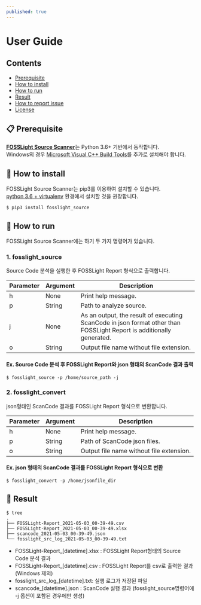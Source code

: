 ```yaml
---
published: true
---
```

# User Guide

## Contents

- [Prerequisite](#-prerequisite)
- [How to install](#-how-to-install)
- [How to run](#-how-to-run)
- [Result](#-result)
- [How to report issue](#-how-to-report-issue)
- [License](#-license)


## 📋 Prerequisite

[**FOSSLight Source Scanner**](https://github.com/fosslight/fosslight_source_scanner)는 Python 3.6+ 기반에서 동작합니다.     
Windows의 경우 [Microsoft Visual C++ Build Tools][ms_build]를 추가로 설치해야 합니다.

[ms_build]: https://visualstudio.microsoft.com/vs/older-downloads/

## 🎉 How to install

FOSSLight Source Scanner는 pip3를 이용하여 설치할 수 있습니다.     
[python 3.6 + virtualenv](guide_virtualenv_kor.md) 환경에서 설치할 것을 권장합니다.

```
$ pip3 install fosslight_source
```

## 🚀 How to run

FOSSLight Source Scanner에는 하기 두 가지 명령어가 있습니다. 

### 1. fosslight_source     
Source Code 분석을 실행한 후 FOSSLight Report 형식으로 출력합니다.

| Parameter  | Argument | Description |
| ------------- | ------------- | ------------- |
| h | None | Print help message. | 
| p | String | Path to analyze source. | 
| j | None | As an output, the result of executing ScanCode in json format other than FOSSLight Report is additionally generated. | 
| o | String | Output file name without file extension. | 

#### Ex. Source Code 분석 후 FOSSLight Report와 json 형태의 ScanCode 결과 출력
```
$ fosslight_source -p /home/source_path -j
```
### 2. fosslight_convert     
json형태인 ScanCode 결과를 FOSSLight Report 형식으로 변환합니다.

| Parameter  | Argument | Description |
| ------------- | ------------- | ------------- |
| h | None | Print help message. | 
| p | String | Path of ScanCode json files. | 
| o | String | Output file name without file extension. | 

#### Ex. json 형태의 ScanCode 결과를 FOSSLight Report 형식으로 변환
```
$ fosslight_convert -p /home/jsonfile_dir
```

## 📁 Result

```
$ tree
.
├── FOSSLight-Report_2021-05-03_00-39-49.csv
├── FOSSLight-Report_2021-05-03_00-39-49.xlsx
├── scancode_2021-05-03_00-39-49.json
└── fosslight_src_log_2021-05-03_00-39-49.txt

```
- FOSSLight-Report_[datetime].xlsx : FOSSLight Report형태의 Source Code 분석 결과
- FOSSLight-Report_[datetime].csv : FOSSLight Report를 csv로 출력한 결과 (Windows 제외)
- fosslight_src_log_[datetime].txt: 실행 로그가 저장된 파일
- scancode_[datetime].json : ScanCode 실행 결과 (fosslight_source명령어에 -j 옵션이 포함된 경우에만 생성)

